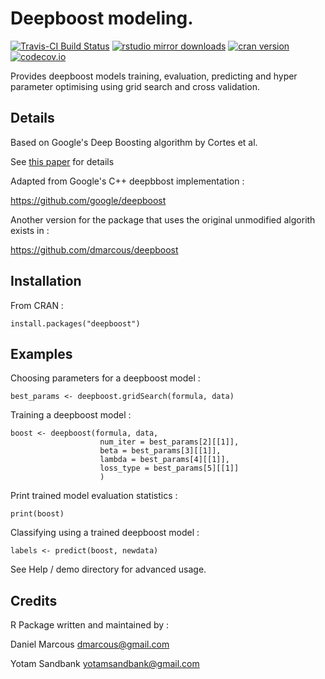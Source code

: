 # Deepboost modeling.

[![Travis-CI Build Status](https://travis-ci.org/dmarcous/CRAN_deepboost.svg?branch=master)](https://travis-ci.org/dmarcous/CRAN_deepboost)
[![rstudio mirror downloads](http://cranlogs.r-pkg.org/badges/grand-total/deepboost)](https://github.com/metacran/cranlogs.app)
[![cran version](http://www.r-pkg.org/badges/version/deepboost)](https://CRAN.R-project.org/package=deepboost)
[![codecov.io](https://codecov.io/github/dmarcous/CRAN_deepboost/coverage.svg?branch=master)](https://codecov.io/github/dmarcous/CRAN_deepboost?branch=master)

Provides deepboost models training, evaluation, predicting and hyper parameter optimising using grid search and cross validation.

## Details

Based on Google's Deep Boosting algorithm by Cortes et al.

See [this paper](http://jmlr.org/proceedings/papers/v32/cortesb14.pdf) for details

Adapted from Google's C++ deepbbost implementation :

<https://github.com/google/deepboost>

Another version for the package that uses the original unmodified algorith exists in :

<https://github.com/dmarcous/deepboost>

## Installation

From CRAN : 

    install.packages("deepboost")

## Examples

Choosing parameters for a deepboost model :

    best_params <- deepboost.gridSearch(formula, data)

Training a deepboost model :

    boost <- deepboost(formula, data,
                        num_iter = best_params[2][[1]], 
                        beta = best_params[3][[1]], 
                        lambda = best_params[4][[1]], 
                        loss_type = best_params[5][[1]]
                        )

Print trained model evaluation statistics :                         

    print(boost)

Classifying using a trained deepboost model :

    labels <- predict(boost, newdata)
    
See Help / demo directory for advanced usage.

## Credits

R Package written and maintained by :

Daniel Marcous <dmarcous@gmail.com>

Yotam Sandbank <yotamsandbank@gmail.com>
